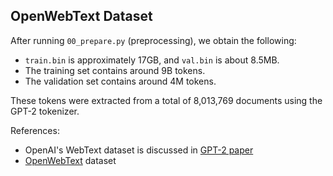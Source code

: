 ## OpenWebText Dataset

After running `00_prepare.py` (preprocessing), we obtain the following:

- `train.bin` is approximately 17GB, and `val.bin` is about 8.5MB.
- The training set contains around 9B tokens.
- The validation set contains around 4M tokens.

These tokens were extracted from a total of 8,013,769 documents using the GPT-2 tokenizer.


References:

- OpenAI's WebText dataset is discussed in [GPT-2 paper](https://d4mucfpksywv.cloudfront.net/better-language-models/language_models_are_unsupervised_multitask_learners.pdf)
- [OpenWebText](https://skylion007.github.io/OpenWebTextCorpus/) dataset
